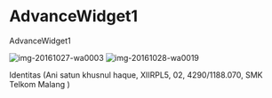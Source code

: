 # AdvanceWidget1

AdvanceWidget1

![img-20161027-wa0003](https://cloud.githubusercontent.com/assets/22785523/19794822/c72b35c6-9cff-11e6-988a-61be897c3029.jpg)
![img-20161028-wa0019](https://cloud.githubusercontent.com/assets/22785523/19794824/caddcfb2-9cff-11e6-8fb2-697a529577a3.jpg)

Identitas (Ani satun khusnul haque, XIIRPL5, 02, 4290/1188.070, SMK Telkom Malang )
